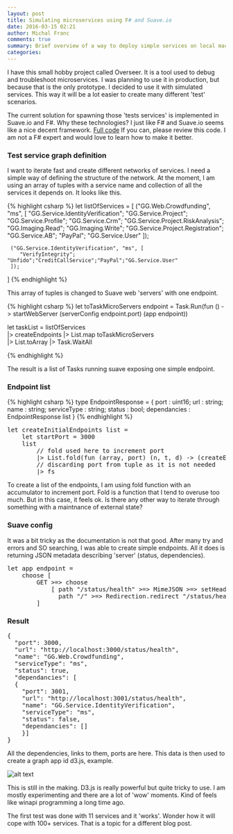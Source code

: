 ```yaml
---
layout: post
title: Simulating microservices using F# and Suave.io
date: 2016-03-15 02:21
author: Michal Franc
comments: true
summary: Brief overview of a way to deploy simple services on local machine.
categories:
---
```

<p>I have this small hobby project called Overseer. It is a tool used to debug and troubleshoot microservices. I was planning to use it in production, but because that is the only prototype. I decided to use it with simulated services. This way it will be a lot easier to create many different 'test' scenarios.</p>

<p>The current solution for spawning those 'tests services' is implemented in Suave.io and F#. Why these technologies? I just like F# and Suave.io seems like a nice decent framework. <a href="https://github.com/michal-franc/OverSeer/blob/master/OverSeer.Servers/Program.fs">Full code</a> If you can, please review this code. I am not a F# expert and would love to learn how to make it better.</p>

<h3>Test service graph definition</h3>

<p>I want to iterate fast and create different networks of services. I need a simple way of defining the structure of the network. At the moment, I am using an array of tuples with a service name and collection of all the services it depends on. It looks like this.</p>

{% highlight csharp %}
let listOfServices = [ ("GG.Web.Crowdfunding", "ms", 
     [ "GG.Service.IdentityVerification"; "GG.Service.Project"; 
       "GG.Service.Profile"; "GG.Service.Crm"; "GG.Service.Project.RiskAnalysis";
       "GG.Imaging.Read"; "GG.Imaging.Write"; "GG.Service.Project.Registration"; 
       "GG.Service.AB"; "PayPal"; "GG.Service.User"
     ]);

     ("GG.Service.IdentityVerification", "ms", [    
        "VerifyIntegrity"; "Unfido";"CreditCallService";"PayPal";"GG.Service.User"    
     ]);
]
{% endhighlight %}

<p>This array of tuples is changed to Suave web 'servers' with one endpoint.</p>

{% highlight csharp %}
let toTaskMicroServers endpoint =
    Task.Run(fun () -> startWebServer (serverConfig endpoint.port) (app endpoint))
    
let taskList = listOfServices     
               |> createEndpoints
               |> List.map toTaskMicroServers  
               |> List.toArray 
               |> Task.WaitAll

{% endhighlight %}

<p>The result is a list of Tasks running suave exposing one simple endpoint.</p>

<h3>Endpoint list</h3>

{% highlight csharp %}
type EndpointResponse = {
    port : uint16;
    url : string;
    name : string;
    serviceType : string;
    status : bool;
    dependancies : EndpointResponse list
}
{% endhighlight %}

<pre class="lang:c# decode:true " >let createInitialEndpoints list =
    let startPort = 3000
    list
        // fold used here to increment port
        |&gt; List.fold(fun (array, port) (n, t, d) -&gt; (createEndpoint n t d port)::array, port + 1) ([], startPort)
        // discarding port from tuple as it is not needed
        |&gt; fs</pre>

<p>To create a list of the endpoints, I am using fold function with an accumulator to increment port. Fold is a function that I tend to overuse too much. But in this case, it feels ok. Is there any other way to iterate through something with a maintnance of external state?</p>

<h3>Suave config</h3>

<p>It was a bit tricky as the documentation is not that good. After many try and errors and SO searching, I was able to create simple endpoints. All it does is returning JSON metadata describing 'server' (status, dependencies).</p>

<pre class="lang:c# decode:true " >let app endpoint =
    choose [   
        GET &gt;=&gt; choose  
            [ path "/status/health" &gt;=&gt; MimeJSON &gt;=&gt; setHeader "Access-Control-Allow-Origin" "*" &gt;=&gt; OK (JsonConvert.SerializeObject(endpoint));
              path "/" &gt;=&gt; Redirection.redirect "/status/health" ]  
        ]  </pre>

<h3>Result</h3>

<pre class="lang:js decode:true " >{
  "port": 3000,
  "url": "http://localhost:3000/status/health",
  "name": "GG.Web.Crowdfunding",
  "serviceType": "ms",
  "status": true,
  "dependancies": [
  {
    "port": 3001,
    "url": "http://localhost:3001/status/health",
    "name": "GG.Service.IdentityVerification",
    "serviceType": "ms",
    "status": false,
    "dependancies": []
    }]
}</pre>

<p>All the dependencies, links to them, ports are here. This data is then used to create a graph app id d3.js, example.</p>

<p><img src="http://www.mfranc.com/wp-content/uploads/2016/03/graph.png" alt="alt text" title="Sneak peek graph" /></p>

<p>This is still in the making. D3.js is really powerful but quite tricky to use. I am mostly experimenting and there are a lot of 'wow' moments. Kind of feels like winapi programming a long time ago.</p>

<p>The first test was done with 11 services and it 'works'. Wonder how it will cope with 100+ services. That is a topic for a different blog post.</p>

